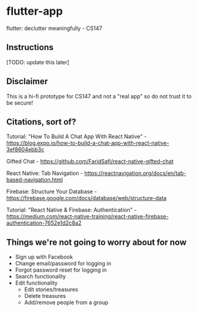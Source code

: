 # flutter-app
flutter: declutter meaningfully - CS147

## Instructions

[TODO: update this later]

## Disclaimer

This is a hi-fi prototype for CS147 and not a "real app" so do not trust it to be secure!

## Citations, sort of?

Tutorial: "How To Build A Chat App With React Native" - https://blog.expo.io/how-to-build-a-chat-app-with-react-native-3ef8604ebb3c

Gifted Chat - https://github.com/FaridSafi/react-native-gifted-chat

React Native: Tab Navigation - https://reactnavigation.org/docs/en/tab-based-navigation.html

Firebase: Structure Your Database - https://firebase.google.com/docs/database/web/structure-data

Tutorial: "React Native & Firebase: Authentication" - https://medium.com/react-native-training/react-native-firebase-authentication-7652e1d2c8a2

## Things we're not going to worry about for now

  * Sign up with Facebook
  * Change email/password for logging in
  * Forgot password reset for logging in
  * Search functionality
  * Edit functionality
    * Edit stories/treasures
    * Delete treasures
    * Add/remove people from a group
